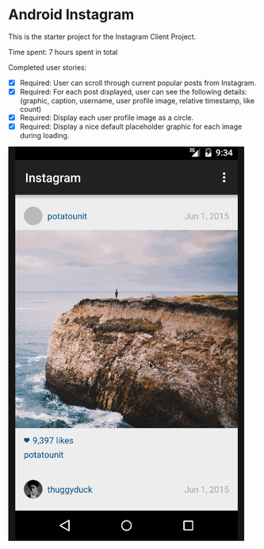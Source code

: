 
Android Instagram
=================
This is the starter project for the Instagram Client Project. 

Time spent: 7 hours spent in total


Completed user stories:

 * [x] Required: User can scroll through current popular posts from Instagram.
 * [x] Required: For each post displayed, user can see the following details: (graphic, caption, username, user profile image, relative timestamp, like count)
 * [x] Required: Display each user profile image as a circle.
 * [x] Required: Display a nice default placeholder graphic for each image during loading.

  ![Video Walkthrough](Instagram1.gif)
